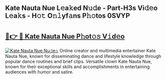 ## Kate Nauta Nue L𝚎a𝚔ed N𝚞𝚍e - Part-H3s Vi𝚍𝚎o L𝚎a𝚔s - H𝚘𝚝 O𝚗𝚕yf𝚊ns P𝚑𝚘tos 0SVYP

# <h2><a href="http://kfbddnd.oniu.top/?m=Kate+Nauta+Nue">🔗👉 🔴 Kate Nauta Nue P𝚑ot𝚘𝚜 V𝚒d𝚎o</a></h2>

[![Kate Nauta Nue Nu𝚍e𝚜](https://i.imgur.com/0qMVB7G.gif)](http://kfbddnd.oniu.top/?m=Kate+Nauta+Nue)
Online creator and multimedia entertainer Kate Nauta Nue, known for disseminating dance and lifestyle knowledge through popular dance routines and brief clips. Versatile clown Kate Nauta Nue, known for their exceptional skills and accomplishments in entertaining audiences with humor and satire.  
